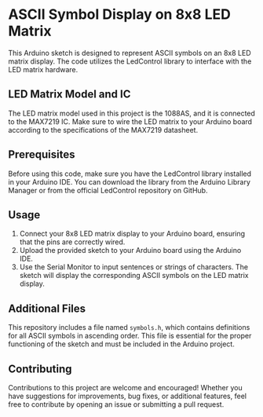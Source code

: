 # ASCII Symbol Display on 8x8 LED Matrix

This Arduino sketch is designed to represent ASCII symbols on an 8x8 LED matrix display. The code utilizes the LedControl library to interface with the LED matrix hardware.

## LED Matrix Model and IC

The LED matrix model used in this project is the 1088AS, and it is connected to the MAX7219 IC. Make sure to wire the LED matrix to your Arduino board according to the specifications of the MAX7219 datasheet.

## Prerequisites

Before using this code, make sure you have the LedControl library installed in your Arduino IDE. You can download the library from the Arduino Library Manager or from the official LedControl repository on GitHub.

## Usage

1. Connect your 8x8 LED matrix display to your Arduino board, ensuring that the pins are correctly wired.
2. Upload the provided sketch to your Arduino board using the Arduino IDE.
3. Use the Serial Monitor to input sentences or strings of characters. The sketch will display the corresponding ASCII symbols on the LED matrix display.

## Additional Files

This repository includes a file named `symbols.h`, which contains definitions for all ASCII symbols in ascending order. This file is essential for the proper functioning of the sketch and must be included in the Arduino project.

## Contributing

Contributions to this project are welcome and encouraged! Whether you have suggestions for improvements, bug fixes, or additional features, feel free to contribute by opening an issue or submitting a pull request.
